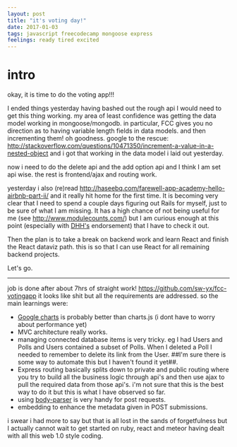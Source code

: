 ```yaml
---
layout: post
title: "it's voting day!"
date: 2017-01-03
tags: javascript freecodecamp mongoose express
feelings: ready tired excited
---
```


# intro

okay, it is time to do the voting app!!!

I ended things yesterday having bashed out the rough api I would need to get this thing working. my area of least confidence was getting the data model working in mongoose/mongodb. in particular, FCC gives you no direction as to having variable length fields in data models. and then incrementing them! oh goodness. google to the rescue: <http://stackoverflow.com/questions/10471350/increment-a-value-in-a-nested-object> and i got that working in the data model i laid out yesterday.

now i need to do the delete api and the add option api and I think I am set api wise. the rest is frontend/ajax and routing work.

yesterday i also (re)read <http://haseebq.com/farewell-app-academy-hello-airbnb-part-ii/> and it really hit home for the first time. It is becoming very clear that I need to spend a couple days figuring out Rails for myself, just to be sure of what I am missing. It has a high chance of not being useful for me (see <http://www.modulecounts.com/>) but I am curious enough at this point (especially with [DHH's](http://david.heinemeierhansson.com/) endorsement) that I have to check it out.

Then the plan is to take a break on backend work and learn React and finish the React dataviz path. this is so that I can use React for all remaining backend projects.

Let's go.

---

job is done after about 7hrs of straight work! <https://github.com/sw-yx/fcc-votingapp> it looks like shit but all the requirements are addressed. so the main learnings were:

- [Google charts](https://developers.google.com/chart/interactive/docs/examples) is probably better than charts.js (i dont have to worry about performance yet)
- MVC architecture really works.
- managing connected database items is very tricky. eg I had Users and Polls and Users contained a subset of Polls. When I deleted a Poll I needed to remember to delete its link from the User. ##I'm sure there is some way to automate this but I haven't found it yet##.
- Express routing basically splits down to private and public routing where you try to build all the business logic through api's and then use ajax to pull the required data from those api's. i'm not sure that this is the best way to do it but this is what I have observed so far.
- using [body-parser](http://stackoverflow.com/questions/5710358/how-to-retrieve-post-query-parameters/12008719#12008719) is very handy for post requests.
- embedding <input type="hidden" value=x> to enhance the metadata given in POST submissions.

i swear i had more to say but that is all lost in the sands of forgetfulness but I actually cannot wait to get started on ruby, react and meteor having dealt with all this web 1.0 style coding.
